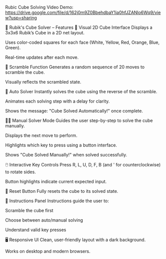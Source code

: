 Rubic Cube Solving Video Demo: https://drive.google.com/file/d/162j0m9Z0BbehdbaY1ia0hfJZANlo6Wq9/view?usp=sharing

🧩 Rubik's Cube Solver – Features
🎨 Visual 2D Cube Interface
Displays a 3x3x6 Rubik’s Cube in a 2D net layout.

Uses color-coded squares for each face (White, Yellow, Red, Orange, Blue, Green).

Real-time updates after each move.

🔄 Scramble Function
Generates a random sequence of 20 moves to scramble the cube.

Visually reflects the scrambled state.

🤖 Auto Solver
Instantly solves the cube using the reverse of the scramble.

Animates each solving step with a delay for clarity.

Shows the message: "Cube Solved Automatically!" once complete.

👨‍🔧 Manual Solver Mode
Guides the user step-by-step to solve the cube manually.

Displays the next move to perform.

Highlights which key to press using a button interface.

Shows "Cube Solved Manually!" when solved successfully.

🖱️ Interactive Key Controls
Press R, L, U, D, F, B (and ' for counterclockwise) to rotate sides.

Button highlights indicate current expected input.

🧼 Reset Button
Fully resets the cube to its solved state.

📜 Instructions Panel
Instructions guide the user to:

Scramble the cube first

Choose between auto/manual solving

Understand valid key presses

🖥️ Responsive UI
Clean, user-friendly layout with a dark background.

Works on desktop and modern browsers.

